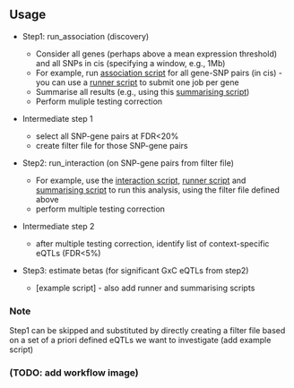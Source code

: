 ## Usage 

* Step1: run_association (discovery)
  *   Consider all genes (perhaps above a mean expression threshold) and all SNPs in cis (specifying a window, e.g., 1Mb)
  *   For example, run [association script](../usage/scripts/association_test_for_one_gene.py) for all gene-SNP pairs (in cis) - you can use a [runner script](../usage/scripts/run_associations.py) to submit one job per gene
  *   Summarise all results (e.g., using this [summarising script](../usage/scripts/summarising_associations.py))
  *   Perform muliple testing correction

* Intermediate step 1
  * select all SNP-gene pairs at FDR<20%
  * create filter file for those SNP-gene pairs

* Step2: run_interaction (on SNP-gene pairs from filter file)
  * For example, use the [interaction script](../usage/scripts/interaction_test_for_10_snp_gene_pairs.py), [runner script](../usage/scripts/run_interactions.py) and [summarising script](../usage/scripts/summarising_interactions.py) to run this analysis, using the filter file defined above
  * perform multiple testing correction

* Intermediate step 2
  * after multiple testing correction, identify list of context-specific eQTLs (FDR<5%)

* Step3: estimate betas (for significant GxC eQTLs from step2)
  * [example script] - also add runner and summarising scripts


### Note

Step1 can be skipped and substituted by directly creating a filter file based on a set of a priori defined eQTLs we want to investigate (add example script)

### (TODO: add workflow image)
